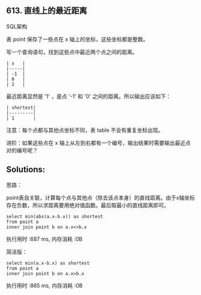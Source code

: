 ## 613. 直线上的最近距离
SQL架构

表 point 保存了一些点在 x 轴上的坐标，这些坐标都是整数。

写一个查询语句，找到这些点中最近两个点之间的距离。
```
| x   |
|-----|
| -1  |
| 0   |
| 2   |
```

最近距离显然是 '1' ，是点 '-1' 和 '0' 之间的距离。所以输出应该如下：
```
| shortest|
|---------|
| 1       |
```

注意：每个点都与其他点坐标不同，表 table 不会有重复坐标出现。


进阶：如果这些点在 x 轴上从左到右都有一个编号，输出结果时需要输出最近点对的编号呢？

## Solutions:
思路：

point表自关联，计算每个点与其他点（除去该点本身）的直线距离。由于x轴坐标存在负数，所以求距离要用绝对值函数。最后取最小的直线距离即可。
```
select min(abs(a.x-b.x)) as shortest
from point a
inner join point b on a.x<>b.x
```
执行用时 :687 ms, 内存消耗 :0B

简洁版：
```
select min(a.x-b.x) as shortest
from point a
inner join point b on a.x>b.x
```
执行用时 :865 ms, 内存消耗 :0B
